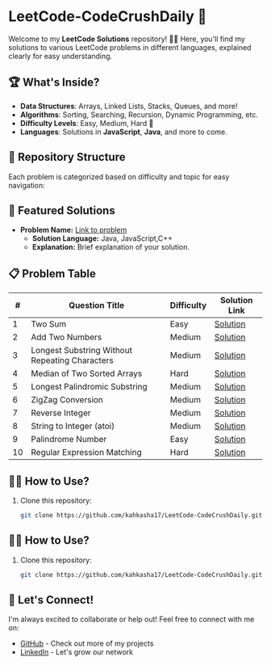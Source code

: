 # LeetCode-CodeCrushDaily 🚀

Welcome to my **LeetCode Solutions** repository! 👩‍💻 Here, you'll find my solutions to various LeetCode problems in different languages, explained clearly for easy understanding.

## 🏆 What's Inside?

- **Data Structures**: Arrays, Linked Lists, Stacks, Queues, and more!
- **Algorithms**: Sorting, Searching, Recursion, Dynamic Programming, etc.
- **Difficulty Levels**: Easy, Medium, Hard 💪
- **Languages**: Solutions in **JavaScript**, **Java**, and more to come.

## 📁 Repository Structure

Each problem is categorized based on difficulty and topic for easy navigation:

## 🌟 Featured Solutions

- **Problem Name:** [Link to problem](#)
    - **Solution Language:** Java, JavaScript,C++
    - **Explanation:** Brief explanation of your solution.

<!-- ## 📋 Problem Table

| #   | Problem Name                                                                 | Difficulty | Solution |
| --- | ----------------------------------------------------------------------------- | ---------- | -------- |
| 1   | [Two Sum](https://leetcode.com/problems/two-sum/)                             | Easy       | [Solution](Solutions/0000-0099/1.%20Two%20Sum/solution.md) |
| 2   | [Add Two Numbers](https://leetcode.com/problems/add-two-numbers/)             | Medium     | [Solution](Solutions/0000-0099/2.%20Add%20Two%20Sum/solution.md) |
| 3   | [Longest Substring Without Repeating Characters](https://leetcode.com/problems/longest-substring-without-repeating-characters/) | Medium     | [Solution](Solutions/0000-0099/3.%20Longest %20Substring%20Without%20Repeating%20Characters /solution.md) |
| 4   | [Median of Two Sorted Arrays](https://leetcode.com/problems/median-of-two-sorted-arrays/) | Hard       | [Solution](Solutions/0000-0099/4.%20Median%20of%20Two%20Sorted%20Arrays/solution.md) |
| 5   | [Valid Parentheses](https://leetcode.com/problems/valid-parentheses/)         | Easy       | [Solution](Solutions/0000-0099/1.%20Two%20Sum/solution.md) |
| 6   | [Merge Two Sorted Lists](https://leetcode.com/problems/merge-two-sorted-lists/) | Easy       | [Solution](Solutions/0000-0099/1.%20Two%20Sum/solution.md) |
| 7   | [Container With Most Water](https://leetcode.com/problems/container-with-most-water/) | Medium     | [Solution](Solutions/0000-0099/1.%20Two%20Sum/solution.md) |
| 8   | [Remove Duplicates from Sorted Array](https://leetcode.com/problems/remove-duplicates-from-sorted-array/) | Easy       | [Solution](Solutions/0000-0099/1.%20Two%20Sum/solution.md) |
| 9   | [Climbing Stairs](https://leetcode.com/problems/climbing-stairs/)             | Easy       | [Solution](Solutions/0000-0099/1.%20Two%20Sum/solution.md) |
| 10  | [Longest Palindromic Substring](https://leetcode.com/problems/longest-palindromic-substring/) | Medium     | [Solution](Solutions/0000-0099/1.%20Two%20Sum/solution.md) |

-->
## 📋 Problem Table


| #   | Question Title                    | Difficulty  | Solution Link                                                                                 |
|-----|------------------------------------|-------------|-----------------------------------------------------------------------------------------------|
| 1   | Two Sum                            | Easy        | [Solution](./Solutions/0000-0099/1.%20Two%20Sum/solution.md)                                  |
| 2   | Add Two Numbers                    | Medium      | [Solution](./Solutions/0000-0099/2.%20Add%20Two%20Numbers/solution.md)                        |
| 3   | Longest Substring Without Repeating Characters | Medium      | [Solution](./Solutions/0000-0099/3.%20Longest%20Substring%20Without%20Repeating/solution.md)  |
| 4   | Median of Two Sorted Arrays        | Hard        | [Solution](./Solutions/0000-0099/4.%20Median%20of%20Two%20Sorted%20Arrays/solution.md)        |
| 5   | Longest Palindromic Substring      | Medium      | [Solution](./Solutions/0000-0099/5.%20Longest%20Palindromic%20Substring/solution.md)          |
| 6   | ZigZag Conversion                  | Medium      | [Solution](./Solutions/0000-0099/6.%20ZigZag%20Conversion/solution.md)                        |
| 7   | Reverse Integer                    | Medium      | [Solution](./Solutions/0000-0099/7.%20Reverse%20Integer/solution.md)                          |
| 8   | String to Integer (atoi)           | Medium      | [Solution](./Solutions/0000-0099/8.%20String%20to%20Integer/solution.md)                      |
| 9   | Palindrome Number                  | Easy        | [Solution](./Solutions/0000-0099/9.%20Palindrome%20Number/solution.md)                        |
| 10  | Regular Expression Matching        | Hard        | [Solution](./Solutions/0000-0099/10.%20Regular%20Expression%20Matching/solution.md)           |


    
## 🧑‍💻 How to Use?

1. Clone this repository:
   ```bash
   git clone https://github.com/kahkasha17/LeetCode-CodeCrushDaily.git

## 🧑‍💻 How to Use?

1. Clone this repository:
   ```bash
   git clone https://github.com/kahkasha17/LeetCode-CodeCrushDaily.git
   
## 🔗 Let's Connect!

I'm always excited to collaborate or help out! Feel free to connect with me on:

- [GitHub](https://github.com/kahkasha17) - Check out more of my projects
- [LinkedIn](https://linkedin.com/in/kahkasha1711) - Let's grow our network


